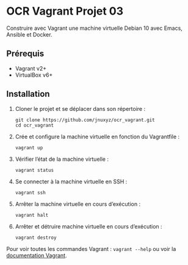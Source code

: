 # OCR Vagrant Projet 03

Construire avec Vagrant une machine virtuelle Debian 10 avec Emacs, Ansible et Docker.

## Prérequis

- Vagrant v2+
- VirtualBox v6+

## Installation

1. Cloner le projet et se déplacer dans son répertoire :

    ```shell
    git clone https://github.com/jnuxyz/ocr_vagrant.git
    cd ocr_vagrant
    ```

2. Crée et configure la machine virtuelle en fonction du Vagrantfile :

    ```shell
    vagrant up
    ```

3. Vérifier l’état de la machine virtuelle :

    ```shell
    vagrant status
    ```

4. Se connecter à la machine virtuelle en SSH :

    ```shell
    vagrant ssh
    ```

5. Arrêter la machine virtuelle en cours d’exécution :

    ```shell
    vagrant halt
    ```

6. Arrêter et détruire machine virtuelle en cours d’exécution :

    ```shell
    vagrant destroy
    ```

Pour voir toutes les commandes Vagrant : `vagrant --help` ou voir la [documentation Vagrant](https://www.vagrantup.com/docs/cli).